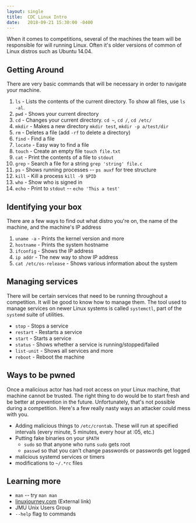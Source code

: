 ```yaml
---
layout: single
title:  CDC Linux Intro
date:   2018-09-21 15:30:00 -0400
---
```


When it comes to competitions, several of the machines the team will be
responsible for will running Linux. Often it's older versions of common of
Linux distros such as Ubuntu 14.04.

## Getting Around

There are very basic commands that will be necessary in order to navigate your
machine.

 1. `ls` - Lists the contents of the current directory. To show all files,
 use `ls -al`.
 1. `pwd` - Shows your current directory
 1. `cd` - Changes your current directory. `cd ~`, `cd /`, `cd /etc/`
 1. `mkdir` - Makes a new directory `mkdir test`, `mkdir -p a/test/dir`
 1. `rm` - Deletes a file (add `-rf` to delete a directory)
 1. `find` - Find a file
 1. `locate` - Easy way to find a file
 1. `touch` - Create an empty file `touch file.txt`
 1. `cat` - Print the contents of a file to `stdout`
 1. `grep` - Search a file for a string `grep 'string' file.c`
 1. `ps` - Shows running processes -- `ps auxf` for tree structure
 1. `kill` - Kill a process `kill -9 $PID`
 1. `who` - Show who is signed in
 1. `echo` - Print to `stdout` -- `echo 'This a test'`

## Identifying your box

There are a few ways to find out what distro you're on, the name of the
machine, and the machine's IP address

 1. `uname -a` - Prints the kernel version and more
 1. `hostname` - Prints the system hostname
 1. `ifconfig` - Shows the IP address
 1. `ip addr`  - The new way to show IP address
 1. `cat /etc/os-release` - Shows various information about the system

## Managing services

There will be certain services that need to be running throughout a
competition. It will be good to know how to manage them. The tool used to
manage services on newer Linux systems is called `systemctl`, part of the
`systemd` suite of utilities.

 - `stop` - Stops a service
 - `restart` - Restarts a service
 - `start` - Starts a service
 - `status` - Shows whether a service is running/stopped/failed
 - `list-unit` - Shows all services and more
 - `reboot` - Reboot the machine

## Ways to be pwned

Once a malicious actor has had root access on your Linux machine, that machine
cannot be trusted. The right thing to do would be to start fresh and be
better at prevention in the future. Unfortunately, that's not possible during
a competition. Here's a few really nasty ways an attacker could mess with you.

 - Adding malicious things to `/etc/crontab`. These will run at specified
   intervals (every minute, 5 minutes, every hour at :05, etc.)
 - Putting fake binaries on your `$PATH`
   - `sudo` so that anyone who runs `sudo` gets root
   - `passwd` so that you can't change passwords or passwords get logged
 - malicious systemd services or timers
 - modifications to `~/.*rc` files

## Learning more

 - `man` -- try `man man`
 - [linuxjourney.com](https://linuxjourney.com) (External link)
 - JMU Unix Users Group
 - `--help` flag to commands


